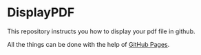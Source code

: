 # DisplayPDF
This repository instructs you how to display your pdf file in github.

All the things can be done with the help of [GitHub Pages](https://pages.github.com/).


